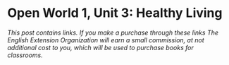 # Open World 1, Unit 3: Healthy Living

*This post contains links. If you make a purchase through these links The English Extension Organization will earn a small commission, at not additional cost to you, which will be used to purchase books for classrooms.* 
<!--stackedit_data:
eyJoaXN0b3J5IjpbMTY0NDM1MDYxMF19
-->